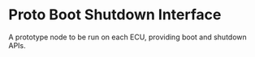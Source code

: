 # Proto Boot Shutdown Interface
A prototype node to be run on each ECU, providing boot and shutdown APIs.
